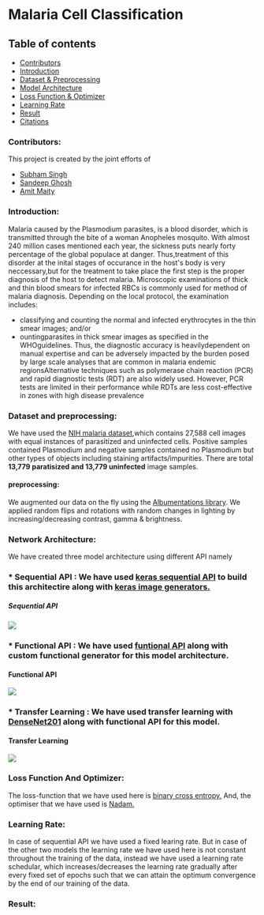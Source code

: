 # Malaria Cell Classification
 ## Table of contents
* [Contributors](#Contributors)
* [Introduction](#Introduction)
* [Dataset & Preprocessing](#Dataset-And-Preprocessing)
* [Model Architecture](#Network-Architecture)
* [Loss Function & Optimizer](#Loss-Function-And-Optimizer)
* [Learning Rate](#Learning-Rate)
* [Result](#Result)
* [Citations](#Citations)

### Contributors:
This project is created by the joint efforts of
* [Subham Singh](https://github.com/Subham2901)
* [Sandeep Ghosh](https://github.com/Sandeep2017)
* [Amit Maity](https://github.com/Neel1097)

### Introduction:
Malaria caused by the Plasmodium parasites,
is a blood disorder, which is transmitted through the bite of a woman Anopheles mosquito. With almost 240 million cases mentioned each year, the sickness puts nearly forty percentage of the global populace at danger.  Thus,treatment of this disorder at the inital stages of occurance in the host's body is very neccessary,but for the treatment to take place the first step is the proper diagnosis of the host to detect malaria. Microscopic examinations of thick and thin blood smears for infected RBCs is commonly used for method of malaria diagnosis. Depending on the local protocol, the examination includes: 
* classifying and counting the normal and infected erythrocytes in the thin smear images; and/or 
* ountingparasites in thick smear images as specified in the WHOguidelines. Thus, the diagnostic accuracy is heavilydependent on manual expertise and can be adversely impacted by the burden posed by large scale analyses that are common in malaria endemic regionsAlternative techniques such as polymerase chain reaction (PCR) and rapid diagnostic tests (RDT) are also widely used. However,
PCR tests are limited in their performance while RDTs are less cost-effective in zones with high disease prevalence 
### Dataset and preprocessing:
We have used the [NIH malaria dataset](https://lhncbc.nlm.nih.gov/publication/pub9932),which contains 27,588 cell images with equal instances of parasitized and uninfected cells. Positive samples contained Plasmodium and negative samples contained no Plasmodium but other types of objects including staining artifacts/impurities. There are total __13,779 paratisized and 13,779 uninfected__ image samples.
#### preprocessing:
We augmented our data on the fly using the [Albumentations library](https://albumentations.ai/). We applied random flips and rotations with random changes in lighting by increasing/decreasing contrast, gamma & brightness. 
### Network Architecture:
We have created three model architecture using different API namely
### * Sequential API : We have used [keras sequential API](https://keras.io/guides/sequential_model/) to build this architectire along with [keras image generators.](https://keras.io/api/preprocessing/image/)
##### Sequential API
![](https://github.com/Subham2901/Malaria_Cell_Classification/blob/master/images/seq.png)
### * Functional API : We have used [funtional API](https://keras.io/guides/functional_api/) along with custom functional generator for this model architecture.
#### Functional API
![](https://github.com/Subham2901/Malaria_Cell_Classification/blob/master/images/func.png)
### * Transfer Learning : We have used transfer learning with [DenseNet201](https://keras.io/api/applications/densenet/) along with functional API for this model.
#### Transfer Learning
![](https://github.com/Subham2901/Malaria_Cell_Classification/blob/master/images/TL.png)
### Loss Function And Optimizer:
The loss-function that we have used here is [binary cross entropy.](https://keras.io/api/losses/probabilistic_losses/#binarycrossentropy-class) And, the optimiser that we have used is [Nadam.](https://keras.io/api/optimizers/Nadam/)  
### Learning Rate:
In case of sequential API we have used a fixed learing rate.
But in case of the other two models the learning rate we have used here is not constant throughout the training of the data, instead we have used a learning rate schedular, which increases/decreases the learning rate gradually after every fixed set of epochs such that  we can attain the optimum convergence by the end of our training of the data.

### Result:



